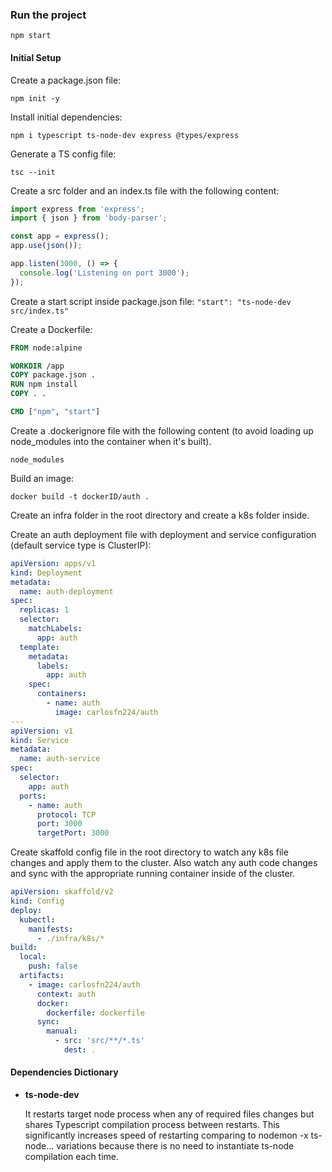 
### Run the project
    npm start

#### Initial Setup
Create a package.json file:

    npm init -y

Install initial dependencies:

    npm i typescript ts-node-dev express @types/express

Generate a TS config file:

    tsc --init

Create a src folder and an index.ts file with the following content:

```javascript
import express from 'express';
import { json } from 'body-parser';

const app = express();
app.use(json());

app.listen(3000, () => {
  console.log('Listening on port 3000');
});
```

Create a start script inside package.json file:
`"start": "ts-node-dev src/index.ts"`
    
Create a Dockerfile:
```dockerfile
FROM node:alpine

WORKDIR /app
COPY package.json .
RUN npm install
COPY . .

CMD ["npm", "start"]
```

Create a .dockerignore file with the following content (to avoid loading up node_modules into the container when it's built).

```
node_modules
```

Build an image:

    docker build -t dockerID/auth .
Create an infra folder in the root directory and create a k8s folder inside.

Create an auth deployment file with deployment and service configuration (default service type is ClusterIP):

```yaml
apiVersion: apps/v1
kind: Deployment
metadata: 
  name: auth-deployment
spec:
  replicas: 1
  selector:
    matchLabels:
      app: auth
  template:
    metadata: 
      labels: 
        app: auth
    spec:
      containers:
        - name: auth
          image: carlosfn224/auth
---
apiVersion: v1
kind: Service
metadata:
  name: auth-service
spec:
  selector:
    app: auth
  ports:
    - name: auth
      protocol: TCP
      port: 3000
      targetPort: 3000
```

Create skaffold config file in the root directory to watch any k8s file changes and apply them to the cluster. Also watch any auth code changes and sync with the appropriate running container inside of the cluster.

```yaml
apiVersion: skaffold/v2
kind: Config
deploy:
  kubectl:
    manifests:
      - ./infra/k8s/*
build:
  local:
    push: false
  artifacts:
    - image: carlosfn224/auth
      context: auth
      docker:
        dockerfile: dockerfile
      sync:
        manual:
          - src: 'src/**/*.ts'
            dest: .
```
#### Dependencies Dictionary
* **ts-node-dev**

  It restarts target node process when any of required files changes but shares Typescript compilation process between restarts. This significantly increases speed of restarting comparing to nodemon -x ts-node... variations because there is no need to instantiate ts-node compilation each time.